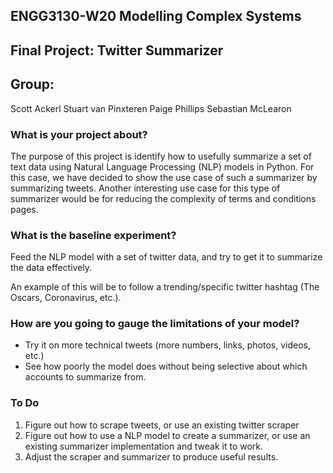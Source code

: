 ## ENGG3130-W20 Modelling Complex Systems
## Final Project: Twitter Summarizer

## Group:
Scott Ackerl
Stuart van Pinxteren
Paige Phillips
Sebastian McLearon


### What is your project about?

The purpose of this project is identify how to usefully summarize a set of text data using Natural Language Processing (NLP) models in Python.
For this case, we have decided to show the use case of such a summarizer by summarizing tweets. Another interesting use case for this type of summarizer would be for reducing the complexity of terms and conditions pages.

### What is the baseline experiment?  

Feed the NLP model with a set of twitter data, and try to get it to summarize the data effectively.

An example of this will be to follow a trending/specific twitter hashtag (The Oscars, Coronavirus, etc.).

### How are you going to gauge the limitations of your model?  

- Try it on more technical tweets (more numbers, links, photos, videos, etc.)
- See how poorly the model does without being selective about which accounts to summarize from.

### To Do

1. Figure out how to scrape tweets, or use an existing twitter scraper
2. Figure out how to use a NLP model to create a summarizer, or use an existing summarizer implementation and tweak it to work.
3. Adjust the scraper and summarizer to produce useful results.
